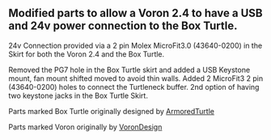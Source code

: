 ## Modified parts to allow a Voron 2.4 to have a USB and 24v power connection to the Box Turtle.

24v Connection provided via a 2 pin Molex MicroFit3.0 (43640-0200) in the Skirt for both the Voron 2.4 and the Box Turtle.

Removed the PG7 hole in the Box Turtle skirt and added a USB Keystone mount, fan mount shifted moved to avoid thin walls. Added 2 MicroFit3 2 pin (43640-0200) holes to connect the Turtleneck buffer. 2nd option of having two keystone jacks in the Box Turtle Skirt. 

Parts marked Box Turtle originally designed by [ArmoredTurtle](https://github.com/ArmoredTurtle)

Parts marked Voron originally by [VoronDesign](https://github.com/VoronDesign)
